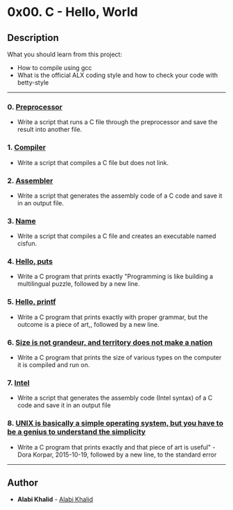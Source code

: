 # 0x00. C - Hello, World

## Description
What you should learn from this project:

* How to compile using gcc
* What is the official ALX coding style and how to check your code with betty-style

---

### 0. [Preprocessor](./0-preprocessor)
* Write a script that runs a C file through the preprocessor and save the result into another file.

### 1. [Compiler](./1-compiler)
* Write a script that compiles a C file but does not link.

### 2. [Assembler](./2-assembler)
* Write a script that generates the assembly code of a C code and save it in an output file.

### 3. [Name](./3-name)
* Write a script that compiles a C file and creates an executable named cisfun.

### 4. [Hello, puts](./4-puts.c)
* Write a C program that prints exactly "Programming is like building a multilingual puzzle, followed by a new line.

### 5. [Hello, printf](./5-printf.c)
* Write a C program that prints exactly with proper grammar, but the outcome is a piece of art,, followed by a new line.

### 6. [Size is not grandeur, and territory does not make a nation](./6-size.c)
* Write a C program that prints the size of various types on the computer it is compiled and run on.

### 7. [Intel](./100-intel)
* Write a script that generates the assembly code (Intel syntax) of a C code and save it in an output file

### 8. [UNIX is basically a simple operating system, but you have to be a genius to understand the simplicity](101-quote.c)
* Write a C program that prints exactly and that piece of art is useful" - Dora Korpar, 2015-10-19, followed by a new line, to the standard error

---

## Author
* **Alabi Khalid** - [Alabi Khalid](https://github.com/theegr8dev)
